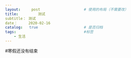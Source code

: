 ```yaml
---
layout:     post   				    # 使用的布局（不需要改）
title:         测试
subtitle： 测试
date：     2020-02-16
catalog:   true						# 是否归档
tags:								#标签
    - 生活
---
```

#寒假还没有结束